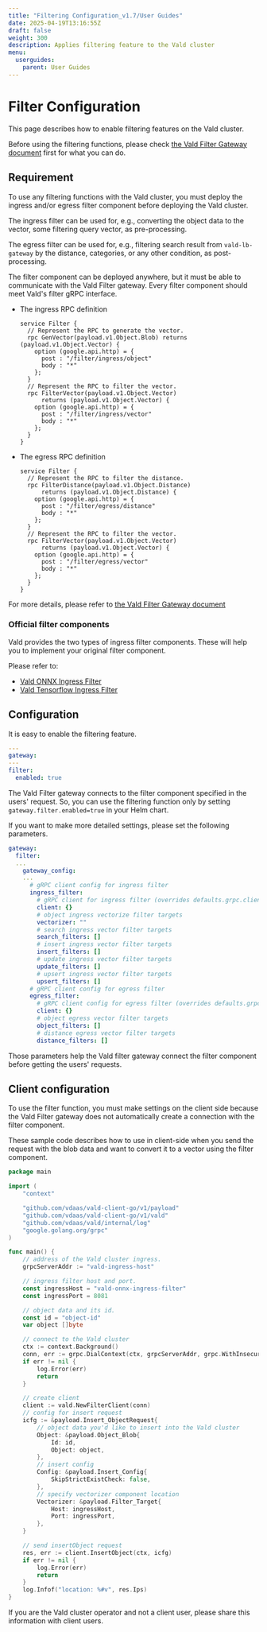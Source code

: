 ```yaml
---
title: "Filtering Configuration_v1.7/User Guides"
date: 2025-04-19T13:16:55Z
draft: false
weight: 300
description: Applies filtering feature to the Vald cluster
menu:
  userguides:
    parent: User Guides
---
```


# Filter Configuration

This page describes how to enable filtering features on the Vald cluster.

Before using the filtering functions, please check [the Vald Filter Gateway document](/docs/v1.7/overview/component/filter-gateway) first for what you can do.

## Requirement

To use any filtering functions with the Vald cluster, you must deploy the ingress and/or egress filter component before deploying the Vald cluster.

The ingress filter can be used for, e.g., converting the object data to the vector, some filtering query vector, as pre-processing.

The egress filter can be used for, e.g., filtering search result from `vald-lb-gateway` by the distance, categories, or any other condition, as post-processing.

The filter component can be deployed anywhere, but it must be able to communicate with the Vald Filter gateway.
Every filter component should meet Vald's filter gRPC interface.

- The ingress RPC definition

  ```rpc
  service Filter {
    // Represent the RPC to generate the vector.
    rpc GenVector(payload.v1.Object.Blob) returns (payload.v1.Object.Vector) {
      option (google.api.http) = {
        post : "/filter/ingress/object"
        body : "*"
      };
    }
    // Represent the RPC to filter the vector.
    rpc FilterVector(payload.v1.Object.Vector)
        returns (payload.v1.Object.Vector) {
      option (google.api.http) = {
        post : "/filter/ingress/vector"
        body : "*"
      };
    }
  }
  ```

- The egress RPC definition

  ```rpc
  service Filter {
    // Represent the RPC to filter the distance.
    rpc FilterDistance(payload.v1.Object.Distance)
        returns (payload.v1.Object.Distance) {
      option (google.api.http) = {
        post : "/filter/egress/distance"
        body : "*"
      };
    }
    // Represent the RPC to filter the vector.
    rpc FilterVector(payload.v1.Object.Vector)
        returns (payload.v1.Object.Vector) {
      option (google.api.http) = {
        post : "/filter/egress/vector"
        body : "*"
      };
    }
  }
  ```

For more details, please refer to [the Vald Filter Gateway document](/docs/v1.7/overview/component/filter-gateway)

### Official filter components

Vald provides the two types of ingress filter components.
These will help you to implement your original filter component.

Please refer to:

- [Vald ONNX Ingress Filter](https://github.com/vdaas/vald-onnx-ingress-filter)
- [Vald Tensorflow Ingress Filter](https://github.com/vdaas/vald-tensorflow-ingress-filter)

## Configuration

It is easy to enable the filtering feature.

```yaml
---
gateway:
---
filter:
  enabled: true
```

The Vald Filter gateway connects to the filter component specified in the users' request.
So, you can use the filtering function only by setting `gateway.filter.enabled=true` in your Helm chart.

If you want to make more detailed settings, please set the following parameters.

```yaml
gateway:
  filter:
  ...
    gateway_config:
    ...
      # gRPC client config for ingress filter
      ingress_filter:
        # gRPC client for ingress filter (overrides defaults.grpc.client)
        client: {}
        # object ingress vectorize filter targets
        vectorizer: ""
        # search ingress vector filter targets
        search_filters: []
        # insert ingress vector filter targets
        insert_filters: []
        # update ingress vector filter targets
        update_filters: []
        # upsert ingress vector filter targets
        upsert_filters: []
      # gRPC client config for egress filter
      egress_filter:
        # gRPC client config for egress filter (overrides defaults.grpc.client)
        client: {}
        # object egress vector filter targets
        object_filters: []
        # distance egress vector filter targets
        distance_filters: []
```

Those parameters help the Vald filter gateway connect the filter component before getting the users' requests.

## Client configuration

To use the filter function, you must make settings on the client side because the Vald Filter gateway does not automatically create a connection with the filter component.

These sample code describes how to use in client-side when you send the request with the blob data and want to convert it to a vector using the filter component.

```go
package main

import (
	"context"

	"github.com/vdaas/vald-client-go/v1/payload"
	"github.com/vdaas/vald-client-go/v1/vald"
	"github.com/vdaas/vald/internal/log"
	"google.golang.org/grpc"
)

func main() {
	// address of the Vald cluster ingress.
	grpcServerAddr := "vald-ingress-host"

	// ingress filter host and port.
	const ingressHost = "vald-onnx-ingress-filter"
	const ingressPort = 8081

	// object data and its id.
	const id = "object-id"
	var object []byte

	// connect to the Vald cluster
	ctx := context.Background()
	conn, err := grpc.DialContext(ctx, grpcServerAddr, grpc.WithInsecure())
	if err != nil {
		log.Error(err)
		return
	}

	// create client
	client := vald.NewFilterClient(conn)
	// config for insert request
	icfg := &payload.Insert_ObjectRequest{
		// object data you'd like to insert into the Vald cluster
		Object: &payload.Object_Blob{
			Id: id,
			Object: object,
		},
		// insert config
		Config: &payload.Insert_Config{
			SkipStrictExistCheck: false,
		},
		// specify vectorizer component location
		Vectorizer: &payload.Filter_Target{
			Host: ingressHost,
			Port: ingressPort,
		},
	}

	// send insertObject request
	res, err := client.InsertObject(ctx, icfg)
	if err != nil {
		log.Error(err)
		return
	}
	log.Infof("location: %#v", res.Ips)
}
```

If you are the Vald cluster operator and not a client user, please share this information with client users.
